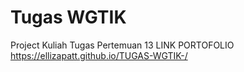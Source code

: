# Tugas WGTIK
Project Kuliah Tugas Pertemuan 13
LINK PORTOFOLIO https://ellizapatt.github.io/TUGAS-WGTIK-/
